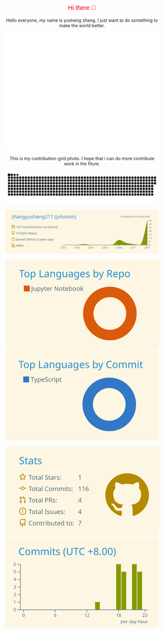 <p align="center" style="font-family:arial;color:red;font-size:20px;">Hi there 👋</p>
<p align="center">Hello everyone, my name is yusheng zhang. I just want to do something to make the world better.</p>
<p align="center"><img src="/github-metrics.svg" alt="Metrics" width="500"></p>
<p align="center">This is my contribution-grid photo. I hope that i can do more contribute work in the fiture.</p>
<p align="center"><img src="https://github.com/zhangyusheng211/zhangyusheng211/blob/output/github-contribution-grid-snake.svg" alt="Metrics" width="500"></p>

<p align="center"><img src="https://raw.githubusercontent.com/zhangyusheng211/zhangyusheng211/main/profile-summary-card-output/solarized/0-profile-details.svg" alt="Metrics" width="500"></p>
<p align="center"><img src="https://raw.githubusercontent.com/zhangyusheng211/zhangyusheng211/main/profile-summary-card-output/solarized/1-repos-per-language.svg" style="float:right" width="500" /><img src="https://raw.githubusercontent.com/zhangyusheng211/zhangyusheng211/main/profile-summary-card-output/solarized/2-most-commit-language.svg" width="500" /></p> 
<p align="center"><img src="https://raw.githubusercontent.com/zhangyusheng211/zhangyusheng211/main/profile-summary-card-output/solarized/3-stats.svg" width="500" style="float:right"/><img src="https://raw.githubusercontent.com/zhangyusheng211/zhangyusheng211/main/profile-summary-card-output/solarized/4-productive-time.svg" width="500" /></p> 

<!--
**zhangyusheng211/zhangyusheng211** is a ✨ _special_ ✨ repository because its `README.md` (this file) appears on your GitHub profile.

Here are some ideas to get you started:

- 🔭 I’m currently working on ...
- 🌱 I’m currently learning ...
- 👯 I’m looking to collaborate on ...
- 🤔 I’m looking for help with ...
- 💬 Ask me about ...
- 📫 How to reach me: ...
- 😄 Pronouns: ...
- ⚡ Fun fact: ...
-->
